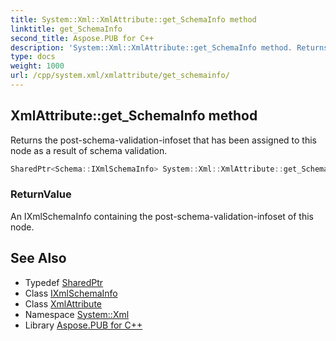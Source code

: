```yaml
---
title: System::Xml::XmlAttribute::get_SchemaInfo method
linktitle: get_SchemaInfo
second_title: Aspose.PUB for C++
description: 'System::Xml::XmlAttribute::get_SchemaInfo method. Returns the post-schema-validation-infoset that has been assigned to this node as a result of schema validation in C++.'
type: docs
weight: 1000
url: /cpp/system.xml/xmlattribute/get_schemainfo/
---
```

## XmlAttribute::get_SchemaInfo method


Returns the post-schema-validation-infoset that has been assigned to this node as a result of schema validation.

```cpp
SharedPtr<Schema::IXmlSchemaInfo> System::Xml::XmlAttribute::get_SchemaInfo() override
```


### ReturnValue

An IXmlSchemaInfo containing the post-schema-validation-infoset of this node.

## See Also

* Typedef [SharedPtr](../../../system/sharedptr/)
* Class [IXmlSchemaInfo](../../../system.xml.schema/ixmlschemainfo/)
* Class [XmlAttribute](../)
* Namespace [System::Xml](../../)
* Library [Aspose.PUB for C++](../../../)
